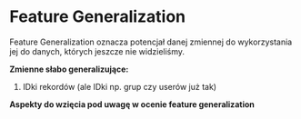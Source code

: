 # Feature Generalization
Feature Generalization oznacza potencjał danej zmiennej do wykorzystania jej do danych, których jeszcze nie widzieliśmy. 

**Zmienne słabo generalizujące:**
1. IDki rekordów (ale IDki np. grup czy userów już tak)

**Aspekty do wzięcia pod uwagę w ocenie feature generalization**